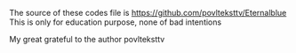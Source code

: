 
The source of these codes file is https://github.com/povlteksttv/Eternalblue
This is only for education purpose, none of bad intentions

My great grateful to the author povlteksttv
